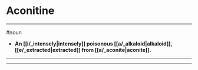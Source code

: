 # Aconitine
---
#noun
- **An [[i/_intensely|intensely]] poisonous [[a/_alkaloid|alkaloid]], [[e/_extracted|extracted]] from [[a/_aconite|aconite]].**
---
---
